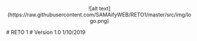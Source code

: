 <p align="center">
  ![alt text](https://raw.githubusercontent.com/SAMAifyWEB/RETO1/master/src/img/logo.png)
</p>
# RETO 1
# Version 1.0 1/10/2019 
